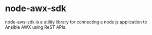 # node-awx-sdk
node-aws-sdk is a utility library for connecting a node js application to Ansible AWX using ReST APIs.
